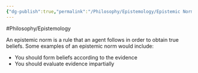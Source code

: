 ```yaml
---
{"dg-publish":true,"permalink":"/Philosophy/Epistemology/Epistemic Norm/","created":"2024-07-13T20:42:20.513-04:00","updated":"2024-11-11T00:18:43.868-05:00"}
---
```


#Philosophy/Epistemology 

An epistemic norm is a rule that an agent follows in order to obtain true beliefs. Some examples of an epistemic norm would include:
- You should form beliefs according to the evidence
- You should evaluate evidence impartially
